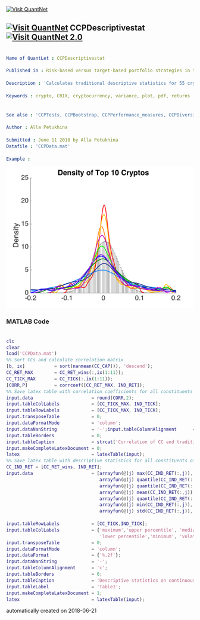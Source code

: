 [<img src="https://github.com/QuantLet/Styleguide-and-FAQ/blob/master/pictures/banner.png" width="888" alt="Visit QuantNet">](http://quantlet.de/)

## [<img src="https://github.com/QuantLet/Styleguide-and-FAQ/blob/master/pictures/qloqo.png" alt="Visit QuantNet">](http://quantlet.de/) **CCPDescriptivestat** [<img src="https://github.com/QuantLet/Styleguide-and-FAQ/blob/master/pictures/QN2.png" width="60" alt="Visit QuantNet 2.0">](http://quantlet.de/)

```yaml

Name of QuantLet : CCPDescriptivestat

Published in : Risk-based versus target-based portfolio strategies in the cryptocurrency market

Description : 'Calculates traditional descriptive statistics for 55 cryptocurrencies and traditional assets and correlation matrix'

Keywords : crypto, CRIX, cryptocurrency, variance, plot, pdf, returns


See also : 'CCPTests, CCPBootstrap, CCPPerformance_measures, CCPDiversification_measures'

Author : Alla Petukhina

Submitted : June 11 2018 by Alla Petukhina
Datafile : 'CCPData.mat'

Example : 
```

![Picture1](PDF_TOP_10CC.png)

### MATLAB Code
```matlab

clc
clear
load('CCPData.mat')
%% Sort CCs and calculate correlation matrix
[b, ix]           = sort(nanmean(CC_CAP()), 'descend');
CC_RET_MAX        = CC_RET_wins(:,ix(1:11));
CC_TICK_MAX       = CC_TICK(:,ix(1:11));
[CORR,P]          = corrcoef([CC_RET_MAX, IND_RET]);
%% Save latex table with correlation coefficients for all constituents of the investment universe
input.data                      = round(CORR,2);
input.tableColLabels            = [CC_TICK_MAX, IND_TICK];
input.tableRowLabels            = [CC_TICK_MAX, IND_TICK];
input.transposeTable            = 0;
input.dataFormatMode            = 'column'; 
input.dataNanString             = '-';input.tableColumnAlignment      = 'r';
input.tableBorders              = 0;
input.tableCaption              = strcat('Correlation of CC and traditional assets');
input.makeCompleteLatexDocument = 0;
latex                           = latexTable(input);
%% Save latex table with descriptive statistics for all constituents of the investment universe
CC_IND_RET = [CC_RET_wins, IND_RET];
input.data                      = [arrayfun(@(j) max(CC_IND_RET(:,j)), 1:size(CC_IND_RET,2));
                                   arrayfun(@(j) quantile(CC_IND_RET(:,j), 0.9), 1:size(CC_IND_RET,2));
                                   arrayfun(@(j) quantile(CC_IND_RET(:,j), 0.5), 1:size(CC_IND_RET,2));
                                   arrayfun(@(j) mean(CC_IND_RET(:,j)), 1:size(CC_IND_RET,2));
                                   arrayfun(@(j) quantile(CC_IND_RET(:,j), 0.1), 1:size(CC_IND_RET,2));
                                   arrayfun(@(j) min(CC_IND_RET(:,j)), 1:size(CC_IND_RET,2));
                                   arrayfun(@(j) std(CC_IND_RET(:,j)), 1:size(CC_IND_RET,2))]';
                               
input.tableRowLabels            = [CC_TICK,IND_TICK];
input.tableColLabels            = {'maximum','upper percentile', 'median', 'mean',...
                                   'lower percentile','minimum', 'volatility'};
input.transposeTable            = 0;
input.dataFormatMode            = 'column'; 
input.dataFormat                = {'%.2f'};
input.dataNanString             = '-';
input.tableColumnAlignment      = 'c';
input.tableBorders              = 0;
input.tableCaption              = 'Descriptive statistics on continuously compounded monthly returns returns of satllites mutual funds';
input.tableLabel                = 'Table1';
input.makeCompleteLatexDocument = 1;
latex                           = latexTable(input);
```

automatically created on 2018-06-21
